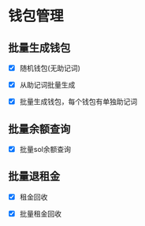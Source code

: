# 钱包管理

## 批量生成钱包

- [x] 随机钱包(无助记词)

- [x] 从助记词批量生成

- [x] 批量生成钱包，每个钱包有单独助记词

## 批量余额查询

- [x] 批量sol余额查询

## 批量退租金

- [x] 租金回收
- [x] 批量租金回收

